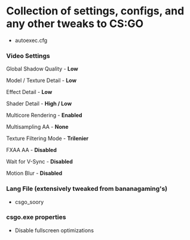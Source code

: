 # Collection of settings, configs, and any other tweaks to CS:GO

- autoexec.cfg

###   Video Settings

Global Shadow Quality - **Low**

Model / Texture Detail - **Low**

Effect Detail - **Low**

Shader Detail - **High / Low**

Multicore Rendering - **Enabled**

Multisampling AA - **None**

Texture Filtering Mode - **Trilenier**

FXAA AA - **Disabled**

Wait for V-Sync - **Disabled**

Motion Blur - **Disabled**

### Lang File (extensively tweaked from bananagaming's)

- csgo_soory

### csgo.exe properties

+ Disable fullscreen optimizations

